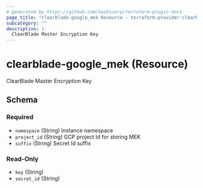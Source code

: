 ```yaml
---
# generated by https://github.com/hashicorp/terraform-plugin-docs
page_title: "clearblade-google_mek Resource - terraform-provider-clearblade-google"
subcategory: ""
description: |-
  ClearBlade Master Encryption Key
---
```


# clearblade-google_mek (Resource)

ClearBlade Master Encryption Key



<!-- schema generated by tfplugindocs -->
## Schema

### Required

- `namespace` (String) Instance namespace
- `project_id` (String) GCP project Id for storing MEK
- `suffix` (String) Secret Id suffix

### Read-Only

- `key` (String)
- `secret_id` (String)
